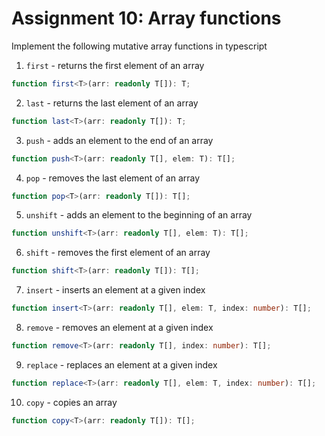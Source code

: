 # Assignment 10: Array functions

Implement the following mutative array functions in typescript

1. `first` - returns the first element of an array

```typescript
function first<T>(arr: readonly T[]): T;
```

2. `last` - returns the last element of an array

```typescript
function last<T>(arr: readonly T[]): T;
```

3. `push` - adds an element to the end of an array

```typescript
function push<T>(arr: readonly T[], elem: T): T[];
```

4. `pop` - removes the last element of an array

```typescript
function pop<T>(arr: readonly T[]): T[];
```

5. `unshift` - adds an element to the beginning of an array

```typescript
function unshift<T>(arr: readonly T[], elem: T): T[];
```

6. `shift` - removes the first element of an array

```typescript
function shift<T>(arr: readonly T[]): T[];
```

7. `insert` - inserts an element at a given index

```typescript
function insert<T>(arr: readonly T[], elem: T, index: number): T[];
```

8. `remove` - removes an element at a given index

```typescript
function remove<T>(arr: readonly T[], index: number): T[];
```

9. `replace` - replaces an element at a given index

```typescript
function replace<T>(arr: readonly T[], elem: T, index: number): T[];
```

10. `copy` - copies an array

```typescript
function copy<T>(arr: readonly T[]): T[];
```
